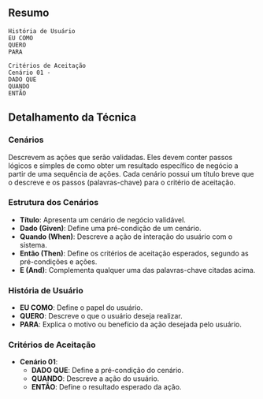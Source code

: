 ## Resumo

```
História de Usuário
EU COMO
QUERO
PARA

Critérios de Aceitação
Cenário 01 -
DADO QUE
QUANDO
ENTÃO
```

## Detalhamento da Técnica

### Cenários

Descrevem as ações que serão validadas. Eles devem conter passos lógicos e simples de como obter um resultado específico de negócio a partir de uma sequência de ações. Cada cenário possui um título breve que o descreve e os passos (palavras-chave) para o critério de aceitação.

### Estrutura dos Cenários

- **Título**: Apresenta um cenário de negócio validável.
- **Dado (Given)**: Define uma pré-condição de um cenário.
- **Quando (When)**: Descreve a ação de interação do usuário com o sistema.
- **Então (Then)**: Define os critérios de aceitação esperados, segundo as pré-condições e ações.
- **E (And)**: Complementa qualquer uma das palavras-chave citadas acima.

### História de Usuário

- **EU COMO**: Define o papel do usuário.
- **QUERO**: Descreve o que o usuário deseja realizar.
- **PARA**: Explica o motivo ou benefício da ação desejada pelo usuário.

### Critérios de Aceitação

- **Cenário 01**:
  - **DADO QUE**: Define a pré-condição do cenário.
  - **QUANDO**: Descreve a ação do usuário.
  - **ENTÃO**: Define o resultado esperado da ação.
